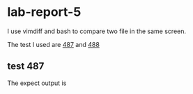 # lab-report-5

I use vimdiff and bash to compare two file in the same screen.

The test I used are [487](https://github.com/nidhidhamnani/markdown-parser/blob/main/test-files/487.html.test) and [488](https://github.com/nidhidhamnani/markdown-parser/blob/main/test-files/488.html.test)

## test 487 

The expect output is 

